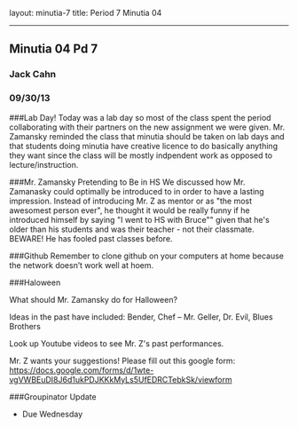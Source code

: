 layout: minutia-7
title: Period 7 Minutia 04

---

## Minutia 04 Pd 7
### Jack Cahn
### 09/30/13

###Lab Day!
Today was a lab day so most of the class spent the period collaborating with their partners on the new assignment we were given. Mr. Zamansky reminded the class that minutia should be taken on lab days and that students doing minutia have creative licence to do basically anything they want since the class will be mostly indpendent work as opposed to lecture/instruction. 


###Mr. Zamansky Pretending to Be in HS
We discussed how Mr. Zamanasky could optimally be introduced to in order to have a lasting impression. Instead of introducing Mr. Z as mentor or as "the most awesomest person ever", he thought it would be really funny if he introduced himself by saying "I went to HS with Bruce"" given that he's older than his students and was their teacher - not their classmate. BEWARE! He has fooled past classes before. 

###Github
Remember to clone github on your computers at home because the network doesn’t work well at hoem. 

###Haloween

What should Mr. Zamansky do for Halloween? 

Ideas in the past have included: Bender, Chef – Mr. Geller, Dr. Evil, Blues Brothers 

Look up Youtube videos to see Mr. Z's past performances. 


Mr. Z wants your suggestions! Please fill out this google form: https://docs.google.com/forms/d/1wte-vgVWBEuDI8J6d1ukPDJKKkMyLs5UfEDRCTebkSk/viewform

###Groupinator Update
* Due Wednesday